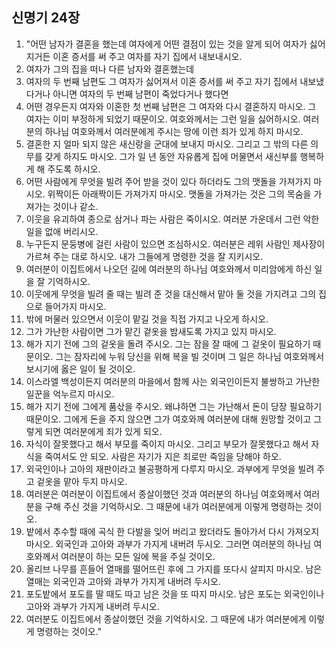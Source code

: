 ## 신명기 24장

1. "어떤 남자가 결혼을 했는데 여자에게 어떤 결점이 있는 것을 알게 되어 여자가 싫어지거든 이혼 증서를 써 주고 여자를 자기 집에서 내보내시오.
2. 여자가 그의 집을 떠나 다른 남자와 결혼했는데
3. 여자의 두 번째 남편도 그 여자가 싫어져서 이혼 증서를 써 주고 자기 집에서 내보냈다거나 아니면 여자의 두 번째 남편이 죽었다거나 했다면
4. 어떤 경우든지 여자와 이혼한 첫 번째 남편은 그 여자와 다시 결혼하지 마시오. 그 여자는 이미 부정하게 되었기 때문이오. 여호와께서는 그런 일을 싫어하시오. 여러분의 하나님 여호와께서 여러분에게 주시는 땅에 이런 죄가 있게 하지 마시오.
5. 결혼한 지 얼마 되지 않은 새신랑을 군대에 보내지 마시오. 그리고 그 밖의 다른 의무를 갖게 하지도 마시오. 그가 일 년 동안 자유롭게 집에 머물면서 새신부를 행복하게 해 주도록 하시오.
6. 어떤 사람에게 무엇을 빌려 주어 받을 것이 있다 하더라도 그의 맷돌을 가져가지 마시오. 위짝이든 아래짝이든 가져가지 마시오. 맷돌을 가져가는 것은 그의 목숨을 가져가는 것이나 같소.
7. 이웃을 유괴하여 종으로 삼거나 파는 사람은 죽이시오. 여러분 가운데서 그런 악한 일을 없애 버리시오.
8. 누구든지 문둥병에 걸린 사람이 있으면 조심하시오. 여러분은 레위 사람인 제사장이 가르쳐 주는 대로 하시오. 내가 그들에게 명령한 것을 잘 지키시오.
9. 여러분이 이집트에서 나오던 길에 여러분의 하나님 여호와께서 미리암에게 하신 일을 잘 기억하시오.
10. 이웃에게 무엇을 빌려 줄 때는 빌려 준 것을 대신해서 맡아 둘 것을 가지려고 그의 집으로 들어가지 마시오.
11. 밖에 머물러 있으면서 이웃이 맡길 것을 직접 가지고 나오게 하시오.
12. 그가 가난한 사람이면 그가 맡긴 겉옷을 밤새도록 가지고 있지 마시오.
13. 해가 지기 전에 그의 겉옷을 돌려 주시오. 그는 잠을 잘 때에 그 겉옷이 필요하기 때문이오. 그는 잠자리에 누워 당신을 위해 복을 빌 것이며 그 일은 하나님 여호와께서 보시기에 옳은 일이 될 것이오.
14. 이스라엘 백성이든지 여러분의 마을에서 함께 사는 외국인이든지 불쌍하고 가난한 일꾼을 억누르지 마시오.
15. 해가 지기 전에 그에게 품삯을 주시오. 왜냐하면 그는 가난해서 돈이 당장 필요하기 때문이오. 그에게 돈을 주지 않으면 그가 여호와께 여러분에 대해 원망할 것이고 그렇게 되면 여러분에게 죄가 있게 되오.
16. 자식이 잘못했다고 해서 부모를 죽이지 마시오. 그리고 부모가 잘못했다고 해서 자식을 죽여서도 안 되오. 사람은 자기가 지은 죄로만 죽임을 당해야 하오.
17. 외국인이나 고아의 재판이라고 불공평하게 다루지 마시오. 과부에게 무엇을 빌려 주고 겉옷을 맡아 두지 마시오.
18. 여러분은 여러분이 이집트에서 종살이했던 것과 여러분의 하나님 여호와께서 여러분을 구해 주신 것을 기억하시오. 그 때문에 내가 여러분에게 이렇게 명령하는 것이오.
19. 밭에서 추수할 때에 곡식 한 다발을 잊어 버리고 왔더라도 돌아가서 다시 가져오지 마시오. 외국인과 고아와 과부가 가지게 내버려 두시오. 그러면 여러분의 하나님 여호와께서 여러분이 하는 모든 일에 복을 주실 것이오.
20. 올리브 나무를 흔들어 열매를 떨어뜨린 후에 그 가지를 또다시 살피지 마시오. 남은 열매는 외국인과 고아와 과부가 가지게 내버려 두시오.
21. 포도밭에서 포도를 딸 때도 따고 남은 것을 또 따지 마시오. 남은 포도는 외국인이나 고아와 과부가 가지게 내버려 두시오.
22. 여러분도 이집트에서 종살이했던 것을 기억하시오. 그 때문에 내가 여러분에게 이렇게 명령하는 것이오."